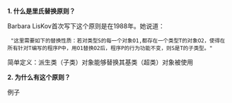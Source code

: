 **1. 什么是里氏替换原则？**

Barbara LisKov首次写下这个原则是在1988年。她说道：

     "这里需要如下的替换性质：若对类型S的每一个对象O1,都存在一个类型T的对象O2，使得在所有针对T编写的程序P中，用O1替换O2后，程序P的行为功能不变，则S是T的子类型。"

简单定义：派生类（子类）对象能够替换其基类（超类）对象被使用

**2. 为什么有这个原则？**

例子